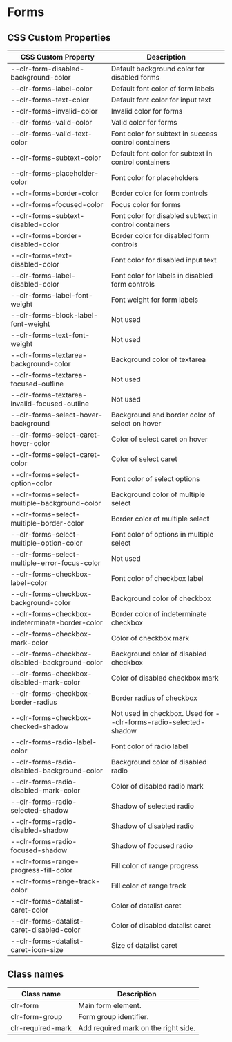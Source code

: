 # Forms

## CSS Custom Properties

| CSS Custom Property                             | Description                                                      |
| ----------------------------------------------- | ---------------------------------------------------------------- |
| --clr-form-disabled-background-color            | Default background color for disabled forms                      |
| --clr-forms-label-color                         | Default font color of form labels                                |
| --clr-forms-text-color                          | Default font color for input text                                |
| --clr-forms-invalid-color                       | Invalid color for forms                                          |
| --clr-forms-valid-color                         | Valid color for forms                                            |
| --clr-forms-valid-text-color                    | Font color for subtext in success control containers             |
| --clr-forms-subtext-color                       | Default font color for subtext in control containers             |
| --clr-forms-placeholder-color                   | Font color for placeholders                                      |
| --clr-forms-border-color                        | Border color for form controls                                   |
| --clr-forms-focused-color                       | Focus color for forms                                            |
| --clr-forms-subtext-disabled-color              | Font color for disabled subtext in control containers            |
| --clr-forms-border-disabled-color               | Border color for disabled form controls                          |
| --clr-forms-text-disabled-color                 | Font color for disabled input text                               |
| --clr-forms-label-disabled-color                | Font color for labels in disabled form controls                  |
| --clr-forms-label-font-weight                   | Font weight for form labels                                      |
| --clr-forms-block-label-font-weight             | Not used                                                         |
| --clr-forms-text-font-weight                    | Not used                                                         |
| --clr-forms-textarea-background-color           | Background color of textarea                                     |
| --clr-forms-textarea-focused-outline            | Not used                                                         |
| --clr-forms-textarea-invalid-focused-outline    | Not used                                                         |
| --clr-forms-select-hover-background             | Background and border color of select on hover                   |
| --clr-forms-select-caret-hover-color            | Color of select caret on hover                                   |
| --clr-forms-select-caret-color                  | Color of select caret                                            |
| --clr-forms-select-option-color                 | Font color of select options                                     |
| --clr-forms-select-multiple-background-color    | Background color of multiple select                              |
| --clr-forms-select-multiple-border-color        | Border color of multiple select                                  |
| --clr-forms-select-multiple-option-color        | Font color of options in multiple select                         |
| --clr-forms-select-multiple-error-focus-color   | Not used                                                         |
| --clr-forms-checkbox-label-color                | Font color of checkbox label                                     |
| --clr-forms-checkbox-background-color           | Background color of checkbox                                     |
| --clr-forms-checkbox-indeterminate-border-color | Border color of indeterminate checkbox                           |
| --clr-forms-checkbox-mark-color                 | Color of checkbox mark                                           |
| --clr-forms-checkbox-disabled-background-color  | Background color of disabled checkbox                            |
| --clr-forms-checkbox-disabled-mark-color        | Color of disabled checkbox mark                                  |
| --clr-forms-checkbox-border-radius              | Border radius of checkbox                                        |
| --clr-forms-checkbox-checked-shadow             | Not used in checkbox. Used for --clr-forms-radio-selected-shadow |
| --clr-forms-radio-label-color                   | Font color of radio label                                        |
| --clr-forms-radio-disabled-background-color     | Background color of disabled radio                               |
| --clr-forms-radio-disabled-mark-color           | Color of disabled radio mark                                     |
| --clr-forms-radio-selected-shadow               | Shadow of selected radio                                         |
| --clr-forms-radio-disabled-shadow               | Shadow of disabled radio                                         |
| --clr-forms-radio-focused-shadow                | Shadow of focused radio                                          |
| --clr-forms-range-progress-fill-color           | Fill color of range progress                                     |
| --clr-forms-range-track-color                   | Fill color of range track                                        |
| --clr-forms-datalist-caret-color                | Color of datalist caret                                          |
| --clr-forms-datalist-caret-disabled-color       | Color of disabled datalist caret                                 |
| --clr-forms-datalist-caret-icon-size            | Size of datalist caret                                           |

## Class names

| Class name        | Description                          |
| ----------------- | ------------------------------------ |
| clr-form          | Main form element.                   |
| clr-form-group    | Form group identifier.               |
| clr-required-mark | Add required mark on the right side. |

